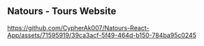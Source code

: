 ## Natours - Tours Website

https://github.com/CypherAk007/Natours-React-App/assets/71595919/39ca3acf-5f49-464d-b150-784ba95c0245

